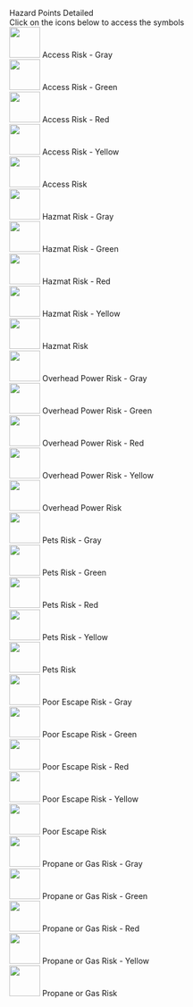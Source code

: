 Hazard Points Detailed<br>Click on the icons below to access the symbols<br><a href='https://github.com/afackler/Wildfire-Symbology/blob/main/Hazards/Mitigation_Parcel-AccessRisk-gray-halo_256x256.svg'><img src='Mitigation_Parcel-AccessRisk-gray-halo_256x256.svg' width='55'></a> Access Risk - Gray<br><a href='https://github.com/afackler/Wildfire-Symbology/blob/main/Hazards/Mitigation_Parcel-AccessRisk-green-halo_256x256.svg'><img src='Mitigation_Parcel-AccessRisk-green-halo_256x256.svg' width='55'></a> Access Risk - Green<br><a href='https://github.com/afackler/Wildfire-Symbology/blob/main/Hazards/Mitigation_Parcel-AccessRisk-red-halo_256x256.svg'><img src='Mitigation_Parcel-AccessRisk-red-halo_256x256.svg' width='55'></a> Access Risk - Red<br><a href='https://github.com/afackler/Wildfire-Symbology/blob/main/Hazards/Mitigation_Parcel-AccessRisk-yellow-halo_256x256.svg'><img src='Mitigation_Parcel-AccessRisk-yellow-halo_256x256.svg' width='55'></a> Access Risk - Yellow<br><a href='https://github.com/afackler/Wildfire-Symbology/blob/main/Hazards/Mitigation_Parcel-AccessRisk_256x256.svg'><img src='Mitigation_Parcel-AccessRisk_256x256.svg' width='55'></a> Access Risk<br><a href='https://github.com/afackler/Wildfire-Symbology/blob/main/Hazards/Mitigation_Parcel-HazmatRisk-gray-halo_256x256.svg'><img src='Mitigation_Parcel-HazmatRisk-gray-halo_256x256.svg' width='55'></a> Hazmat Risk - Gray<br><a href='https://github.com/afackler/Wildfire-Symbology/blob/main/Hazards/Mitigation_Parcel-HazmatRisk-green-halo_256x256.svg'><img src='Mitigation_Parcel-HazmatRisk-green-halo_256x256.svg' width='55'></a> Hazmat Risk - Green<br><a href='https://github.com/afackler/Wildfire-Symbology/blob/main/Hazards/Mitigation_Parcel-HazmatRisk-red-halo_256x256.svg'><img src='Mitigation_Parcel-HazmatRisk-red-halo_256x256.svg' width='55'></a> Hazmat Risk - Red<br><a href='https://github.com/afackler/Wildfire-Symbology/blob/main/Hazards/Mitigation_Parcel-HazmatRisk-yellow-halo_256x256.svg'><img src='Mitigation_Parcel-HazmatRisk-yellow-halo_256x256.svg' width='55'></a> Hazmat Risk - Yellow<br><a href='https://github.com/afackler/Wildfire-Symbology/blob/main/Hazards/Mitigation_Parcel-HazmatRisk_256x256.svg'><img src='Mitigation_Parcel-HazmatRisk_256x256.svg' width='55'></a> Hazmat Risk<br><a href='https://github.com/afackler/Wildfire-Symbology/blob/main/Hazards/Mitigation_Parcel-OverheadPowerRisk-gray-halo_256x256.svg'><img src='Mitigation_Parcel-OverheadPowerRisk-gray-halo_256x256.svg' width='55'></a> Overhead Power Risk - Gray<br><a href='https://github.com/afackler/Wildfire-Symbology/blob/main/Hazards/Mitigation_Parcel-OverheadPowerRisk-green-halo_256x256.svg'><img src='Mitigation_Parcel-OverheadPowerRisk-green-halo_256x256.svg' width='55'></a> Overhead Power Risk - Green<br><a href='https://github.com/afackler/Wildfire-Symbology/blob/main/Hazards/Mitigation_Parcel-OverheadPowerRisk-red-halo_256x256.svg'><img src='Mitigation_Parcel-OverheadPowerRisk-red-halo_256x256.svg' width='55'></a> Overhead Power Risk - Red<br><a href='https://github.com/afackler/Wildfire-Symbology/blob/main/Hazards/Mitigation_Parcel-OverheadPowerRisk-yellow-halo_256x256.svg'><img src='Mitigation_Parcel-OverheadPowerRisk-yellow-halo_256x256.svg' width='55'></a> Overhead Power Risk - Yellow<br><a href='https://github.com/afackler/Wildfire-Symbology/blob/main/Hazards/Mitigation_Parcel-OverheadPowerRisk_256x256.svg'><img src='Mitigation_Parcel-OverheadPowerRisk_256x256.svg' width='55'></a> Overhead Power Risk<br><a href='https://github.com/afackler/Wildfire-Symbology/blob/main/Hazards/Mitigation_Parcel-PetsRisk-gray-halo_256x256.svg'><img src='Mitigation_Parcel-PetsRisk-gray-halo_256x256.svg' width='55'></a> Pets Risk - Gray<br><a href='https://github.com/afackler/Wildfire-Symbology/blob/main/Hazards/Mitigation_Parcel-PetsRisk-green-halo_256x256.svg'><img src='Mitigation_Parcel-PetsRisk-green-halo_256x256.svg' width='55'></a> Pets Risk - Green<br><a href='https://github.com/afackler/Wildfire-Symbology/blob/main/Hazards/Mitigation_Parcel-PetsRisk-red-halo_256x256.svg'><img src='Mitigation_Parcel-PetsRisk-red-halo_256x256.svg' width='55'></a> Pets Risk - Red<br><a href='https://github.com/afackler/Wildfire-Symbology/blob/main/Hazards/Mitigation_Parcel-PetsRisk-yellow-halo_256x256.svg'><img src='Mitigation_Parcel-PetsRisk-yellow-halo_256x256.svg' width='55'></a> Pets Risk - Yellow<br><a href='https://github.com/afackler/Wildfire-Symbology/blob/main/Hazards/Mitigation_Parcel-PetsRisk_256x256.svg'><img src='Mitigation_Parcel-PetsRisk_256x256.svg' width='55'></a> Pets Risk<br><a href='https://github.com/afackler/Wildfire-Symbology/blob/main/Hazards/Mitigation_Parcel-PoorEscapeRisk-gray-halo_256x256.svg'><img src='Mitigation_Parcel-PoorEscapeRisk-gray-halo_256x256.svg' width='55'></a> Poor Escape Risk - Gray<br><a href='https://github.com/afackler/Wildfire-Symbology/blob/main/Hazards/Mitigation_Parcel-PoorEscapeRisk-green-halo_256x256.svg'><img src='Mitigation_Parcel-PoorEscapeRisk-green-halo_256x256.svg' width='55'></a> Poor Escape Risk - Green<br><a href='https://github.com/afackler/Wildfire-Symbology/blob/main/Hazards/Mitigation_Parcel-PoorEscapeRisk-red-halo_256x256.svg'><img src='Mitigation_Parcel-PoorEscapeRisk-red-halo_256x256.svg' width='55'></a> Poor Escape Risk - Red<br><a href='https://github.com/afackler/Wildfire-Symbology/blob/main/Hazards/Mitigation_Parcel-PoorEscapeRisk-yellow-halo_256x256.svg'><img src='Mitigation_Parcel-PoorEscapeRisk-yellow-halo_256x256.svg' width='55'></a> Poor Escape Risk - Yellow<br><a href='https://github.com/afackler/Wildfire-Symbology/blob/main/Hazards/Mitigation_Parcel-PoorEscapeRisk_256x256.svg'><img src='Mitigation_Parcel-PoorEscapeRisk_256x256.svg' width='55'></a> Poor Escape Risk<br><a href='https://github.com/afackler/Wildfire-Symbology/blob/main/Hazards/Mitigation_Parcel-PropaneOrGasRisk-gray-halo_256x256.svg'><img src='Mitigation_Parcel-PropaneOrGasRisk-gray-halo_256x256.svg' width='55'></a> Propane or Gas Risk - Gray<br><a href='https://github.com/afackler/Wildfire-Symbology/blob/main/Hazards/Mitigation_Parcel-PropaneOrGasRisk-green-halo_256x256.svg'><img src='Mitigation_Parcel-PropaneOrGasRisk-green-halo_256x256.svg' width='55'></a> Propane or Gas Risk - Green<br><a href='https://github.com/afackler/Wildfire-Symbology/blob/main/Hazards/Mitigation_Parcel-PropaneOrGasRisk-red-halo_256x256.svg'><img src='Mitigation_Parcel-PropaneOrGasRisk-red-halo_256x256.svg' width='55'></a> Propane or Gas Risk - Red<br><a href='https://github.com/afackler/Wildfire-Symbology/blob/main/Hazards/Mitigation_Parcel-PropaneOrGasRisk-yellow-halo_256x256.svg'><img src='Mitigation_Parcel-PropaneOrGasRisk-yellow-halo_256x256.svg' width='55'></a> Propane or Gas Risk - Yellow<br><a href='https://github.com/afackler/Wildfire-Symbology/blob/main/Hazards/Mitigation_Parcel-PropaneOrGasRisk_256x256.svg'><img src='Mitigation_Parcel-PropaneOrGasRisk_256x256.svg' width='55'></a> Propane or Gas Risk<br>
